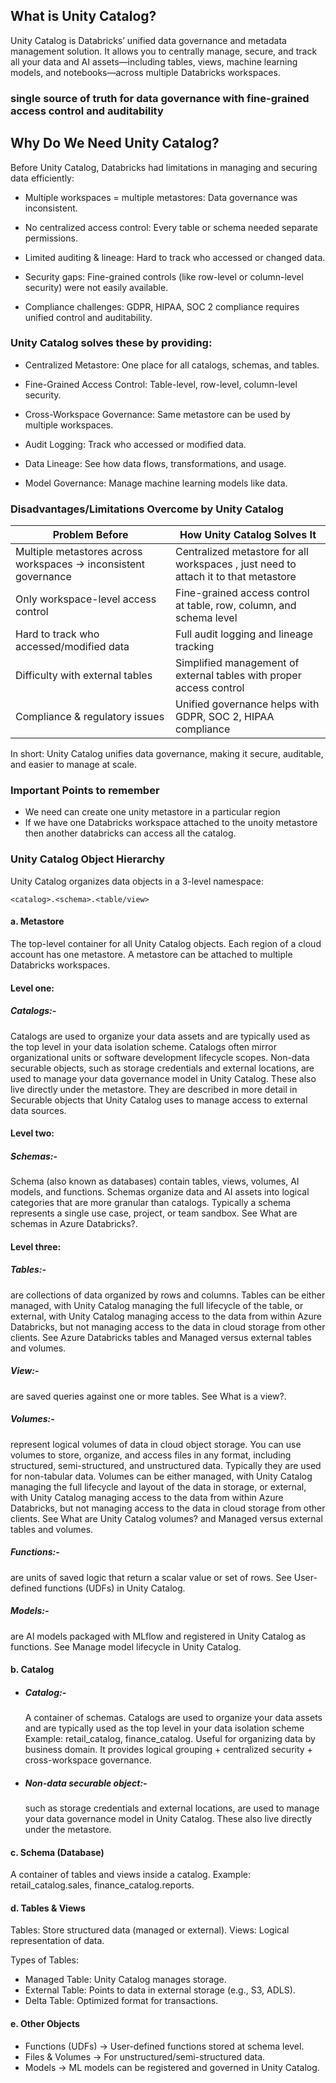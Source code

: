 ## What is Unity Catalog?

Unity Catalog is Databricks’ unified data governance and metadata management solution.
It allows you to centrally manage, secure, and track all your data and AI assets—including tables, views, machine learning models, and notebooks—across multiple Databricks workspaces.

### single source of truth for data governance with fine-grained access control and auditability

## Why Do We Need Unity Catalog?

Before Unity Catalog, Databricks had limitations in managing and securing data efficiently:

- Multiple workspaces = multiple metastores: Data governance was inconsistent.

- No centralized access control: Every table or schema needed separate permissions.

- Limited auditing & lineage: Hard to track who accessed or changed data.

- Security gaps: Fine-grained controls (like row-level or column-level security) were not easily available.

- Compliance challenges: GDPR, HIPAA, SOC 2 compliance requires unified control and auditability.

### Unity Catalog solves these by providing:

- Centralized Metastore: One place for all catalogs, schemas, and tables.

- Fine-Grained Access Control: Table-level, row-level, column-level security.

- Cross-Workspace Governance: Same metastore can be used by multiple workspaces.

- Audit Logging: Track who accessed or modified data.

- Data Lineage: See how data flows, transformations, and usage.

- Model Governance: Manage machine learning models like data.


### Disadvantages/Limitations Overcome by Unity Catalog

| Problem Before                                                  | How Unity Catalog Solves It                                         |
| --------------------------------------------------------------- | ------------------------------------------------------------------- |
| Multiple metastores across workspaces → inconsistent governance | Centralized metastore for all workspaces , just need to attach it to that metastore                          |
| Only workspace-level access control                             | Fine-grained access control at table, row, column, and schema level |
| Hard to track who accessed/modified data                        | Full audit logging and lineage tracking                             |
| Difficulty with external tables                                 | Simplified management of external tables with proper access control |
| Compliance & regulatory issues                                  | Unified governance helps with GDPR, SOC 2, HIPAA compliance         |


In short: Unity Catalog unifies data governance, making it secure, auditable, and easier to manage at scale.

### Important Points to remember
- We need can create one unity metastore in a particular region
- If we have one Databricks workspace attached to the unoity metastore then another databricks can access all the catalog.


### Unity Catalog Object Hierarchy
Unity Catalog organizes data objects in a 3-level namespace:

    <catalog>.<schema>.<table/view>

#### a. Metastore

The top-level container for all Unity Catalog objects.
Each region of a cloud account has one metastore.
A metastore can be attached to multiple Databricks workspaces.
#### Level one:

##### Catalogs:-
Catalogs are used to organize your data assets and are typically used as the top level in your data isolation scheme. Catalogs often mirror organizational units or software development lifecycle scopes. 
Non-data securable objects, such as storage credentials and external locations, are used to manage your data governance model in Unity Catalog. These also live directly under the metastore. They are described in more detail in Securable objects that Unity Catalog uses to manage access to external data sources.

#### Level two:

##### Schemas:- 
Schema (also known as databases) contain tables, views, volumes, AI models, and functions. Schemas organize data and AI assets into logical categories that are more granular than catalogs. Typically a schema represents a single use case, project, or team sandbox. See What are schemas in Azure Databricks?.

#### Level three:

##### Tables:- 
are collections of data organized by rows and columns. Tables can be either managed, with Unity Catalog managing the full lifecycle of the table, or external, with Unity Catalog managing access to the data from within Azure Databricks, but not managing access to the data in cloud storage from other clients. See Azure Databricks tables and Managed versus external tables and volumes.
##### View:- 
are saved queries against one or more tables. See What is a view?.
##### Volumes:-
represent logical volumes of data in cloud object storage. You can use volumes to store, organize, and access files in any format, including structured, semi-structured, and unstructured data. Typically they are used for non-tabular data. Volumes can be either managed, with Unity Catalog managing the full lifecycle and layout of the data in storage, or external, with Unity Catalog managing access to the data from within Azure Databricks, but not managing access to the data in cloud storage from other clients. See What are Unity Catalog volumes? and Managed versus external tables and volumes.
##### Functions:- 
are units of saved logic that return a scalar value or set of rows. See User-defined functions (UDFs) in Unity Catalog.
##### Models:- 
are AI models packaged with MLflow and registered in Unity Catalog as functions. See Manage model lifecycle in Unity Catalog.
#### b. Catalog

- ##### Catalog:-
   A container of schemas.
   Catalogs are used to organize your data assets and are typically used as the top level in your data isolation scheme
Example: retail_catalog, finance_catalog.
Useful for organizing data by business domain.
It provides logical grouping + centralized security + cross-workspace governance.

- ##### Non-data securable object:-
  such as storage credentials and external locations, are used to manage your data governance model in Unity Catalog. These also live directly under the metastore.

#### c. Schema (Database)

A container of tables and views inside a catalog.
Example: retail_catalog.sales, finance_catalog.reports.

#### d. Tables & Views

Tables: Store structured data (managed or external).
Views: Logical representation of data.

Types of Tables:
- Managed Table: Unity Catalog manages storage.
- External Table: Points to data in external storage (e.g., S3, ADLS).
- Delta Table: Optimized format for transactions.

#### e. Other Objects

- Functions (UDFs) → User-defined functions stored at schema level.
- Files & Volumes → For unstructured/semi-structured data.
- Models → ML models can be registered and governed in Unity Catalog.




